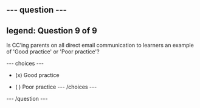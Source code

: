 --- question ---
---
legend: Question 9 of 9
---

Is CC’ing parents on all direct email communication to learners an example of 'Good practice' or 'Poor practice'?

--- choices ---
- (x) Good practice

- ( ) Poor practice
--- /choices ---

--- /question ---
